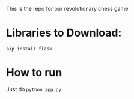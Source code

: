 This is the repo for our revolutionary chess game

# Libraries to Download:
`pip install flask`

# How to run
Just do `python app.py`